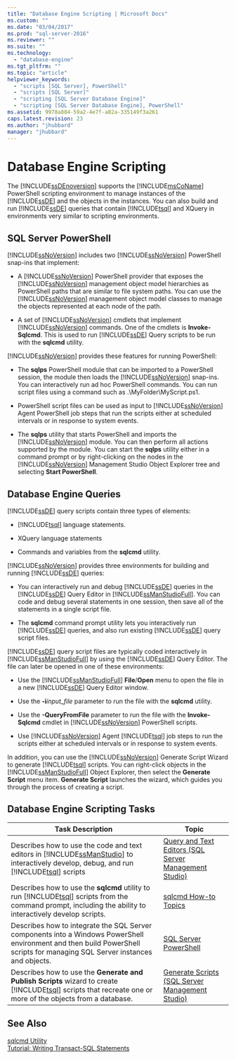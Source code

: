 ```yaml
---
title: "Database Engine Scripting | Microsoft Docs"
ms.custom: ""
ms.date: "03/04/2017"
ms.prod: "sql-server-2016"
ms.reviewer: ""
ms.suite: ""
ms.technology: 
  - "database-engine"
ms.tgt_pltfrm: ""
ms.topic: "article"
helpviewer_keywords: 
  - "scripts [SQL Server], PowerShell"
  - "scripts [SQL Server]"
  - "scripting [SQL Server Database Engine]"
  - "scripting [SQL Server Database Engine], PowerShell"
ms.assetid: 9978a884-59a2-4e7f-a82a-335149f3a261
caps.latest.revision: 23
ms.author: "jhubbard"
manager: "jhubbard"
---
```

# Database Engine Scripting
  The [!INCLUDE[ssDEnoversion](../../analysis-services/instances/install/windows/includes/ssdenoversion-md.md)] supports the [!INCLUDE[msCoName](../../advanced-analytics/r-services/tutorials/includes/msconame-md.md)] PowerShell scripting environment to manage instances of the [!INCLUDE[ssDE](../../analysis-services/instances/install/windows/includes/ssde-md.md)] and the objects in the instances. You can also build and run [!INCLUDE[ssDE](../../analysis-services/instances/install/windows/includes/ssde-md.md)] queries that contain [!INCLUDE[tsql](../../advanced-analytics/r-services/includes/tsql-md.md)] and XQuery in environments very similar to scripting environments.  
  
## SQL Server PowerShell  
 [!INCLUDE[ssNoVersion](../../advanced-analytics/r-services/includes/ssnoversion-md.md)] includes two [!INCLUDE[ssNoVersion](../../advanced-analytics/r-services/includes/ssnoversion-md.md)] PowerShell snap-ins that implement:  
  
-   A [!INCLUDE[ssNoVersion](../../advanced-analytics/r-services/includes/ssnoversion-md.md)] PowerShell provider that exposes the [!INCLUDE[ssNoVersion](../../advanced-analytics/r-services/includes/ssnoversion-md.md)] management object model hierarchies as PowerShell paths that are similar to file system paths. You can use the [!INCLUDE[ssNoVersion](../../advanced-analytics/r-services/includes/ssnoversion-md.md)] management object model classes to manage the objects represented at each node of the path.  
  
-   A set of [!INCLUDE[ssNoVersion](../../advanced-analytics/r-services/includes/ssnoversion-md.md)] cmdlets that implement [!INCLUDE[ssNoVersion](../../advanced-analytics/r-services/includes/ssnoversion-md.md)] commands. One of the cmdlets is **Invoke-Sqlcmd**. This is used to run [!INCLUDE[ssDE](../../analysis-services/instances/install/windows/includes/ssde-md.md)] Query scripts to be run with the **sqlcmd** utility.  
  
 [!INCLUDE[ssNoVersion](../../advanced-analytics/r-services/includes/ssnoversion-md.md)] provides these features for running PowerShell:  
  
-   The **sqlps** PowerShell module that can be imported to a PowerShell session, the module then loads the [!INCLUDE[ssNoVersion](../../advanced-analytics/r-services/includes/ssnoversion-md.md)] snap-ins. You can interactively run ad hoc PowerShell commands. You can run script files using a command such as .\MyFolder\MyScript.ps1.  
  
-   PowerShell script files can be used as input to [!INCLUDE[ssNoVersion](../../advanced-analytics/r-services/includes/ssnoversion-md.md)] Agent PowerShell job steps that run the scripts either at scheduled intervals or in response to system events.  
  
-   The **sqlps** utility that starts PowerShell and imports the [!INCLUDE[ssNoVersion](../../advanced-analytics/r-services/includes/ssnoversion-md.md)] module. You can then perform all actions supported by the module. You can start the **sqlps** utility either in a command prompt or by right-clicking on the nodes in the [!INCLUDE[ssNoVersion](../../advanced-analytics/r-services/includes/ssnoversion-md.md)] Management Studio Object Explorer tree and selecting **Start PowerShell**.  
  
## Database Engine Queries  
 [!INCLUDE[ssDE](../../analysis-services/instances/install/windows/includes/ssde-md.md)] query scripts contain three types of elements:  
  
-   [!INCLUDE[tsql](../../advanced-analytics/r-services/includes/tsql-md.md)] language statements.  
  
-   XQuery language statements  
  
-   Commands and variables from the **sqlcmd** utility.  
  
 [!INCLUDE[ssNoVersion](../../advanced-analytics/r-services/includes/ssnoversion-md.md)] provides three environments for building and running [!INCLUDE[ssDE](../../analysis-services/instances/install/windows/includes/ssde-md.md)] queries:  
  
-   You can interactively run and debug [!INCLUDE[ssDE](../../analysis-services/instances/install/windows/includes/ssde-md.md)] queries in the [!INCLUDE[ssDE](../../analysis-services/instances/install/windows/includes/ssde-md.md)] Query Editor in [!INCLUDE[ssManStudioFull](../../advanced-analytics/r-services/includes/ssmanstudiofull-md.md)]. You can code and debug several statements in one session, then save all of the statements in a single script file.  
  
-   The **sqlcmd** command prompt utility lets you interactively run [!INCLUDE[ssDE](../../analysis-services/instances/install/windows/includes/ssde-md.md)] queries, and also run existing [!INCLUDE[ssDE](../../analysis-services/instances/install/windows/includes/ssde-md.md)] query script files.  
  
 [!INCLUDE[ssDE](../../analysis-services/instances/install/windows/includes/ssde-md.md)] query script files are typically coded interactively in [!INCLUDE[ssManStudioFull](../../advanced-analytics/r-services/includes/ssmanstudiofull-md.md)] by using the [!INCLUDE[ssDE](../../analysis-services/instances/install/windows/includes/ssde-md.md)] Query Editor. The file can later be opened in one of these environments:  
  
-   Use the [!INCLUDE[ssManStudioFull](../../advanced-analytics/r-services/includes/ssmanstudiofull-md.md)] **File**/**Open** menu to open the file in a new [!INCLUDE[ssDE](../../analysis-services/instances/install/windows/includes/ssde-md.md)] Query Editor window.  
  
-   Use the **-i***input_file* parameter to run the file with the **sqlcmd** utility.  
  
-   Use the **-QueryFromFile** parameter to run the file with the **Invoke-Sqlcmd** cmdlet in [!INCLUDE[ssNoVersion](../../advanced-analytics/r-services/includes/ssnoversion-md.md)] PowerShell scripts.  
  
-   Use [!INCLUDE[ssNoVersion](../../advanced-analytics/r-services/includes/ssnoversion-md.md)] Agent [!INCLUDE[tsql](../../advanced-analytics/r-services/includes/tsql-md.md)] job steps to run the scripts either at scheduled intervals or in response to system events.  
  
 In addition, you can use the [!INCLUDE[ssNoVersion](../../advanced-analytics/r-services/includes/ssnoversion-md.md)] Generate Script Wizard to generate [!INCLUDE[tsql](../../advanced-analytics/r-services/includes/tsql-md.md)] scripts. You can right-click objects in the [!INCLUDE[ssManStudioFull](../../advanced-analytics/r-services/includes/ssmanstudiofull-md.md)] Object Explorer, then select the **Generate Script** menu item. **Generate Script** launches the wizard, which guides you through the process of creating a script.  
  
## Database Engine Scripting Tasks  
  
|Task Description|Topic|  
|----------------------|-----------|  
|Describes how to use the code and text editors in [!INCLUDE[ssManStudio](../../advanced-analytics/r-services/includes/ssmanstudio-md.md)] to interactively develop, debug, and run [!INCLUDE[tsql](../../advanced-analytics/r-services/includes/tsql-md.md)] scripts|[Query and Text Editors &#40;SQL Server Management Studio&#41;](../../relational-databases/scripting/query-and-text-editors-sql-server-management-studio.md)|  
|Describes how to use the **sqlcmd** utility to run [!INCLUDE[tsql](../../advanced-analytics/r-services/includes/tsql-md.md)] scripts from the command prompt, including the ability to interactively develop scripts.|[sqlcmd How-to Topics](http://msdn.microsoft.com/library/dd7a2d2b-6327-4d77-ac5a-580d36073ad4)|  
|Describes how to integrate the SQL Server components into a Windows PowerShell environment and then build PowerShell scripts for managing SQL Server instances and objects.|[SQL Server PowerShell](../../relational-databases/scripting/sql-server-powershell.md)|  
|Describes how to use the **Generate and Publish Scripts** wizard to create [!INCLUDE[tsql](../../advanced-analytics/r-services/includes/tsql-md.md)] scripts that recreate one or more of the objects from a database.|[Generate Scripts &#40;SQL Server Management Studio&#41;](../../relational-databases/scripting/generate-scripts-sql-server-management-studio.md)|  
  
## See Also  
 [sqlcmd Utility](../../tools/sqlcmd-utility.md)   
 [Tutorial: Writing Transact-SQL Statements](../../t-sql/tutorials/tutorial-writing-transact-sql-statements.md)  
  
  